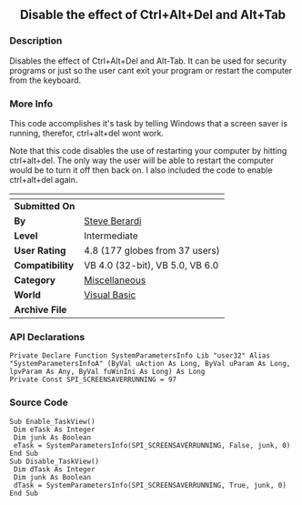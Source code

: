 ﻿<div align="center">

## Disable the effect of Ctrl\+Alt\+Del and Alt\+Tab


</div>

### Description

Disables the effect of Ctrl+Alt+Del and Alt-Tab. It can be used for security programs or just so the user cant exit your program or restart the computer from the keyboard.
 
### More Info
 
This code accomplishes it's task by telling Windows that a screen saver is running, therefor, ctrl+alt+del wont work.

Note that this code disables the use of restarting your computer by hitting ctrl+alt+del. The only way the user will be able to restart the computer would be to turn it off then back on. I also included the code to enable ctrl+alt+del again.


<span>             |<span>
---                |---
**Submitted On**   |
**By**             |[Steve Berardi](https://github.com/Planet-Source-Code/PSCIndex/blob/master/ByAuthor/steve-berardi.md)
**Level**          |Intermediate
**User Rating**    |4.8 (177 globes from 37 users)
**Compatibility**  |VB 4\.0 \(32\-bit\), VB 5\.0, VB 6\.0
**Category**       |[Miscellaneous](https://github.com/Planet-Source-Code/PSCIndex/blob/master/ByCategory/miscellaneous__1-1.md)
**World**          |[Visual Basic](https://github.com/Planet-Source-Code/PSCIndex/blob/master/ByWorld/visual-basic.md)
**Archive File**   |[](https://github.com/Planet-Source-Code/steve-berardi-disable-the-effect-of-ctrl-alt-del-and-alt-tab__1-5774/archive/master.zip)

### API Declarations

```
Private Declare Function SystemParametersInfo Lib "user32" Alias "SystemParametersInfoA" (ByVal uAction As Long, ByVal uParam As Long, lpvParam As Any, ByVal fuWinIni As Long) As Long
Private Const SPI_SCREENSAVERRUNNING = 97
```


### Source Code

```
Sub Enable_TaskView()
 Dim eTask As Integer
 Dim junk As Boolean
 eTask = SystemParametersInfo(SPI_SCREENSAVERRUNNING, False, junk, 0)
End Sub
Sub Disable_TaskView()
 Dim dTask As Integer
 Dim junk As Boolean
 dTask = SystemParametersInfo(SPI_SCREENSAVERRUNNING, True, junk, 0)
End Sub
```

